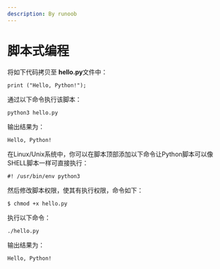 ```yaml
---
description: By runoob
---
```


# 脚本式编程

将如下代码拷贝至 **hello.py**文件中：

```text
print ("Hello, Python!");
```

通过以下命令执行该脚本：

```text
python3 hello.py
```

输出结果为：

```text
Hello, Python!
```

在Linux/Unix系统中，你可以在脚本顶部添加以下命令让Python脚本可以像SHELL脚本一样可直接执行：

```text
#! /usr/bin/env python3
```

然后修改脚本权限，使其有执行权限，命令如下：

```text
$ chmod +x hello.py
```

执行以下命令：

```text
./hello.py
```

输出结果为：

```text
Hello, Python!
```

